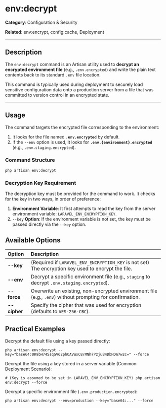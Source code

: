# env:decrypt

**Category**: Configuration & Security

**Related**: env:encrypt, config:cache, Deployment

---

## Description

The `env:decrypt` command is an Artisan utility used to **decrypt an encrypted environment file** (e.g., `.env.encrypted`) and write the plain text contents back to its standard `.env` file location.

This command is typically used during deployment to securely load sensitive configuration data onto a production server from a file that was committed to version control in an encrypted state.

---

## Usage

The command targets the encrypted file corresponding to the environment:

1.  It looks for the file named **`.env.encrypted`** by default.
2.  If the `--env` option is used, it looks for **`.env.{environment}.encrypted`** (e.g., `.env.staging.encrypted`).

### Command Structure

`php artisan env:decrypt`

### Decryption Key Requirement

The decryption key must be provided for the command to work. It checks for the key in two ways, in order of preference:

1. **Environment Variable**: It first attempts to read the key from the server environment variable: `LARAVEL_ENV_ENCRYPTION_KEY`.
2. `--key` **Option**: If the environment variable is not set, the key must be passed directly via the `--key` option.

## Available Options

|Option	|Description|
| :--- | :--- |
|**--key**	|(Required if `LARAVEL_ENV_ENCRYPTION_KEY` is not set) The encryption key used to encrypt the file.|
|**--env**	|Decrypt a specific environment file (e.g., `staging` to decrypt `.env.staging.encrypted`).|
|**--force**	|Overwrite an existing, non-encrypted environment file (e.g., `.env`) without prompting for confirmation.|
|**--cipher**	|Specify the cipher that was used for encryption (defaults to `AES-256-CBC`).|

## Practical Examples

Decrypt the default file using a key passed directly:

`php artisan env:decrypt --key="base64:UR9bH745sqGV62phOAVuxC8/MNh7PzjuB4DbHDn7w2c=" --force`

Decrypt the file using a key stored in a server variable (Common Deployment Scenario):

`# (Key is assumed to be set in LARAVEL_ENV_ENCRYPTION_KEY)
php artisan env:decrypt --force`

Decrypt a specific environment file (`.env.production.encrypted`):

`php artisan env:decrypt --env=production --key="base64:..." --force`




